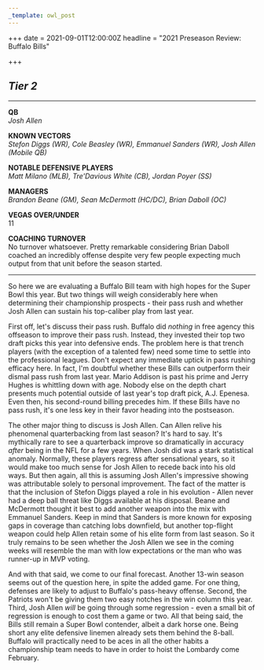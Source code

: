 ```yaml
---
_template: owl_post
---
```


+++
date = 2021-09-01T12:00:00Z
headline = "2021 Preseason Review: Buffalo Bills"

+++
## _Tier 2_

***

**QB**  
_Josh Allen_

**KNOWN VECTORS**  
_Stefon Diggs (WR), Cole Beasley (WR), Emmanuel Sanders (WR), Josh Allen (Mobile QB)_

**NOTABLE DEFENSIVE PLAYERS**  
_Matt Milano (MLB), Tre'Davious White (CB), Jordan Poyer (SS)_

**MANAGERS**  
_Brandon Beane (GM), Sean McDermott (HC/DC), Brian Daboll (OC)_

**VEGAS OVER/UNDER**  
11

**COACHING TURNOVER**  
No turnover whatsoever. Pretty remarkable considering Brian Daboll coached an incredibly offense despite very few people expecting much output from that unit before the season started.

***

So here we are evaluating a Buffalo Bill team with high hopes for the Super Bowl this year. But two things will weigh considerably here when determining their championship prospects - their pass rush and whether Josh Allen can sustain his top-caliber play from last year.

First off, let's discuss their pass rush. Buffalo did _nothing_ in free agency this offseason to improve their pass rush. Instead, they invested their top two draft picks this year into defensive ends. The problem here is that trench players (with the exception of a talented few) need some time to settle into the professional leagues. Don't expect any immediate uptick in pass rushing efficacy here. In fact, I'm doubtful whether these Bills can outperform their dismal pass rush from last year. Mario Addison is past his prime and Jerry Hughes is whittling down with age. Nobody else on the depth chart presents much potential outside of last year's top draft pick, A.J. Epenesa. Even then, his second-round billing precedes him. If these Bills have no pass rush, it's one less key in their favor heading into the postseason.

The other major thing to discuss is Josh Allen. Can Allen relive his phenomenal quarterbacking from last season? It's hard to say. It's mythically rare to see a quarterback improve so dramatically in accuracy _after_ being in the NFL for a few years. When Josh did was a stark statistical anomaly. Normally, these players regress after sensational years, so it would make too much sense for Josh Allen to recede back into his old ways. But then again, all this is assuming Josh Allen's impressive showing was attributable solely to personal improvement. The fact of the matter is that the inclusion of Stefon Diggs played a role in his evolution - Allen never had a deep ball threat like Diggs available at his disposal. Beane and McDermott thought it best to add another weapon into the mix with Emmanuel Sanders. Keep in mind that Sanders is more known for exposing gaps in coverage than catching lobs downfield, but another top-flight weapon could help Allen retain some of his elite form from last season. So it truly remains to be seen whether the Josh Allen we see in the coming weeks will resemble the man with low expectations or the man who was runner-up in MVP voting.

And with that said, we come to our final forecast. Another 13-win season seems out of the question here, in spite the added game. For one thing, defenses are likely to adjust to Buffalo's pass-heavy offense. Second, the Patriots won't be giving them two easy notches in the win column this year. Third, Josh Allen _will_ be going through some regression - even a small bit of regression is enough to cost them a game or two. All that being said, the Bills still remain a Super Bowl contender, albeit a dark horse one. Being short any elite defensive linemen already sets them behind the 8-ball. Buffalo will practically need to be aces in all the other habits a championship team needs to have in order to hoist the Lombardy come February.
